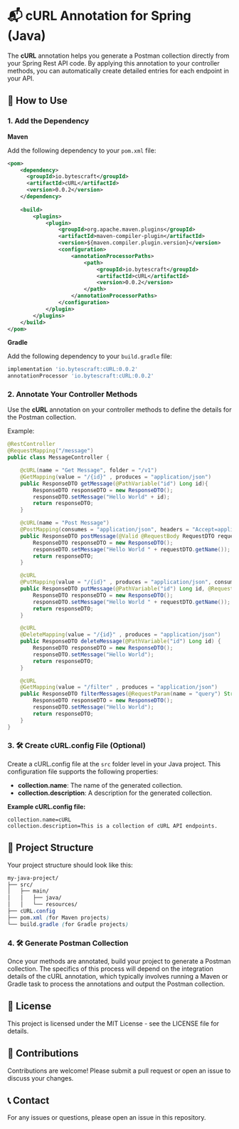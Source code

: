 # 📬 cURL Annotation for Spring (Java)
The **cURL** annotation helps you generate a Postman collection directly from your Spring Rest API code. By applying this annotation to your controller methods, you can automatically create detailed entries for each endpoint in your API.

## 🚀 How to Use
### 1. Add the Dependency
**Maven**

Add the following dependency to your `pom.xml` file:

```xml
<pom>
    <dependency>
      <groupId>io.bytescraft</groupId>
      <artifactId>cURL</artifactId>
      <version>0.0.2</version>
    </dependency>
    
    <build>
        <plugins>
            <plugin>
                <groupId>org.apache.maven.plugins</groupId>
                <artifactId>maven-compiler-plugin</artifactId>
                <version>${maven.compiler.plugin.version}</version>
                <configuration>
                    <annotationProcessorPaths>
                        <path>
                            <groupId>io.bytescraft</groupId>
                            <artifactId>cURL</artifactId>
                            <version>0.0.2</version>
                        </path>
                    </annotationProcessorPaths>
                </configuration>
            </plugin>
        </plugins>
    </build>
</pom>
```

**Gradle**

Add the following dependency to your `build.gradle` file:

```groovy
implementation 'io.bytescraft:cURL:0.0.2'
annotationProcessor 'io.bytescraft:cURL:0.0.2'
```

### 2. Annotate Your Controller Methods

Use the **cURL** annotation on your controller methods to define the details for the Postman collection.

Example:
    
```java
@RestController
@RequestMapping("/message")
public class MessageController {

    @cURL(name = "Get Message", folder = "/v1")
    @GetMapping(value = "/{id}" , produces = "application/json")
    public ResponseDTO getMessage(@PathVariable("id") Long id){
        ResponseDTO responseDTO = new ResponseDTO();
        responseDTO.setMessage("Hello World" + id);
        return responseDTO;
    }

    @cURL(name = "Post Message")
    @PostMapping(consumes = "application/json", headers = "Accept=application/json")
    public ResponseDTO postMessage(@Valid @RequestBody RequestDTO requestDTO) {
        ResponseDTO responseDTO = new ResponseDTO();
        responseDTO.setMessage("Hello World " + requestDTO.getName());
        return responseDTO;
    }

    @cURL
    @PutMapping(value = "/{id}" , produces = "application/json", consumes = "application/json")
    public ResponseDTO putMessage(@PathVariable("id") Long id, @RequestBody @Valid RequestDTO requestDTO) {
        ResponseDTO responseDTO = new ResponseDTO();
        responseDTO.setMessage("Hello World " + requestDTO.getName());
        return responseDTO;
    }

    @cURL
    @DeleteMapping(value = "/{id}" , produces = "application/json")
    public ResponseDTO deleteMessage(@PathVariable("id") Long id) {
        ResponseDTO responseDTO = new ResponseDTO();
        responseDTO.setMessage("Hello World");
        return responseDTO;
    }

    @cURL
    @GetMapping(value = "/filter" , produces = "application/json")
    public ResponseDTO filterMessages(@RequestParam(name = "query") String query, @RequestParam(name = "page", required = false) int page, @RequestParam(name = "size", required = false) int size) {
        ResponseDTO responseDTO = new ResponseDTO();
        responseDTO.setMessage("Hello World");
        return responseDTO;
    }
}
```

### 3. 🛠️ Create cURL.config File (Optional)
   Create a cURL.config file at the `src` folder level in your Java project. This configuration file supports the following properties:

- **collection.name**: The name of the generated collection.
- **collection.description**: A description for the generated collection.

**Example cURL.config file:**

```properties
collection.name=cURL
collection.description=This is a collection of cURL API endpoints.
```

## 📂 Project Structure
Your project structure should look like this:

```scss
my-java-project/
├── src/
│   ├── main/
│   │   ├── java/
│   │   └── resources/
├── cURL.config
├── pom.xml (for Maven projects)
└── build.gradle (for Gradle projects)
```

### 4. 🛠️ Generate Postman Collection
Once your methods are annotated, build your project to generate a Postman collection. The specifics of this process will depend on the integration details of the cURL annotation, which typically involves running a Maven or Gradle task to process the annotations and output the Postman collection.

## 📜 License
This project is licensed under the MIT License - see the LICENSE file for details.

## 🤝 Contributions
Contributions are welcome! Please submit a pull request or open an issue to discuss your changes.

## 📞 Contact
For any issues or questions, please open an issue in this repository.